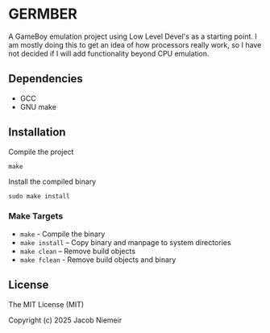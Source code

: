 # GERMBER

A GameBoy emulation project using Low Level Devel's as a starting point. I am mostly doing this to get an idea of how processors really work, so I have not decided if I will add functionality beyond CPU emulation.

## Dependencies
* GCC
* GNU make

## Installation
Compile the project
```
make
```
Install the compiled binary
```
sudo make install
```

### Make Targets 
- `make` - Compile the binary
- `make install` – Copy binary and manpage to system directories
- `make clean` – Remove build objects
- `make fclean` - Remove build objects and binary

## License
The MIT License (MIT)

Copyright (c) 2025 Jacob Niemeir